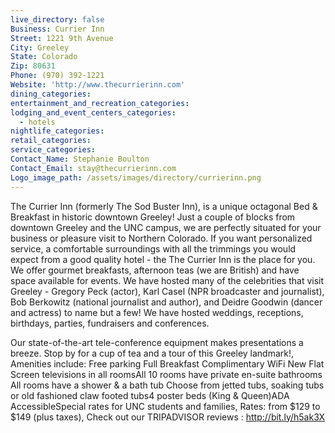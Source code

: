 ```yaml
---
live_directory: false
Business: Currier Inn
Street: 1221 9th Avenue
City: Greeley
State: Colorado
Zip: 80631
Phone: (970) 392-1221
Website: 'http://www.thecurrierinn.com'
dining_categories:
entertainment_and_recreation_categories:
lodging_and_event_centers_categories:
  - hotels
nightlife_categories:
retail_categories:
service_categories:
Contact_Name: Stephanie Boulton
Contact_Email: stay@thecurrierinn.com
Logo_image_path: /assets/images/directory/currierinn.png
---
```



The Currier Inn (formerly The Sod Buster Inn), is a unique octagonal Bed & Breakfast in historic downtown Greeley! Just a couple of blocks from downtown Greeley and the UNC campus, we are perfectly situated for your business or pleasure visit to Northern Colorado. If you want personalized service, a comfortable surroundings with all the trimmings you would expect from a good quality hotel - the The Currier Inn is the place for you. We offer gourmet breakfasts, afternoon teas (we are British) and have space available for events. We have hosted many of the celebrities that visit Greeley - Gregory Peck (actor), Karl Casel (NPR broadcaster and journalist), Bob Berkowitz (national journalist and author), and Deidre Goodwin (dancer and actress) to name but a few! We have hosted weddings, receptions, birthdays, parties, fundraisers and conferences.

Our state-of-the-art tele-conference equipment makes presentations a breeze. Stop by for a cup of tea and a tour of this Greeley landmark!, Amenities include: Free parking Full Breakfast Complimentary WiFi New Flat Screen televisions in all roomsAll 10 rooms have private en-suite bathrooms All rooms have a shower & a bath tub Choose from jetted tubs, soaking tubs or old fashioned claw footed tubs4 poster beds (King & Queen)ADA AccessibleSpecial rates for UNC students and families, Rates: from $129 to $149 (plus taxes), Check out our TRIPADVISOR reviews : http://bit.ly/h5ak3X